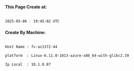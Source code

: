 
   
#### This Page Create at:

```bash

2025-05-06 - 19:45:02 UTC

```

#### Create By Machine:

```bash

Host Name : fv-az1372-44

platform  : Linux-6.11.0-1013-azure-x86_64-with-glibc2.39

Ip Local  : 10.1.0.87

```

